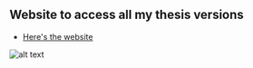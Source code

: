 ## Website to access all my thesis versions

* [Here's the website]([https://learning-zone.github.io/website-templates/3-col-portfolio](https://minusmagis.github.io/PhD_Thesis_Marti_Gibert_Roca/))

![alt text](https://github.com/learning-zone/website-templates/blob/master/assets/3-col-portfolio.png "3-col-portfolio.png")
